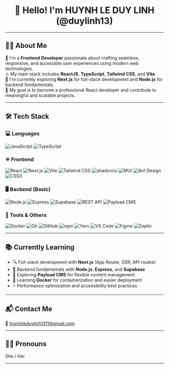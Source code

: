 <h1 align="center">👋 Hello! I'm HUYNH LE DUY LINH (@duylinh13)</h1>

---

## 💁‍♀️ About Me
🌟 I'm a **Frontend Developer** passionate about crafting seamless, responsive, and accessible user experiences using modern web technologies.  
⚛️ My main stack includes **ReactJS**, **TypeScript**, **Tailwind CSS**, and **Vite**.  
🚀 I'm currently exploring **Next.js** for full-stack development and **Node.js** for backend fundamentals.  
🎯 My goal is to become a professional React developer and contribute to meaningful and scalable projects.

---

## 🛠️ Tech Stack

### 💻 Languages  
![JavaScript](https://img.shields.io/badge/-JavaScript-F7DF1E?style=flat&logo=javascript&logoColor=black)
![TypeScript](https://img.shields.io/badge/-TypeScript-3178C6?style=flat&logo=typescript&logoColor=white)

### ⚛️ Frontend  
![React](https://img.shields.io/badge/-React-61DAFB?style=flat&logo=react&logoColor=black)
![Next.js](https://img.shields.io/badge/-Next.js-000000?style=flat&logo=next.js)
![Vite](https://img.shields.io/badge/-Vite-646CFF?style=flat&logo=vite&logoColor=white)
![Tailwind CSS](https://img.shields.io/badge/-Tailwind%20CSS-06B6D4?style=flat&logo=tailwind-css&logoColor=white)
![shadcn/ui](https://img.shields.io/badge/-shadcn/ui-111827?style=flat&logo=tailwind-css&logoColor=white)
![MUI](https://img.shields.io/badge/-MUI-007FFF?style=flat&logo=mui&logoColor=white)
![Ant Design](https://img.shields.io/badge/-Ant%20Design-0170FE?style=flat&logo=ant-design&logoColor=white)
![CSS3](https://img.shields.io/badge/-CSS3-1572B6?style=flat&logo=css3)

### 🖥️ Backend (Basic)  
![Node.js](https://img.shields.io/badge/-Node.js-339933?style=flat&logo=node.js&logoColor=white)
![Express](https://img.shields.io/badge/-Express-000000?style=flat&logo=express&logoColor=white)
![Supabase](https://img.shields.io/badge/-Supabase-3ECF8E?style=flat&logo=supabase&logoColor=black)
![REST API](https://img.shields.io/badge/-REST%20API-007ACC?style=flat)
![Payload CMS](https://img.shields.io/badge/-Payload%20CMS-1E1E1E?style=flat&logo=payloadcms&logoColor=white)

### 🧰 Tools & Others  
![Docker](https://img.shields.io/badge/-Docker-2496ED?style=flat&logo=docker&logoColor=white)
![Git](https://img.shields.io/badge/-Git-F05032?style=flat&logo=git&logoColor=white)
![GitHub](https://img.shields.io/badge/-GitHub-181717?style=flat&logo=github)
![npm](https://img.shields.io/badge/-npm-CB3837?style=flat&logo=npm)
![Yarn](https://img.shields.io/badge/-Yarn-2C8EBB?style=flat&logo=yarn)
![VS Code](https://img.shields.io/badge/-VS%20Code-007ACC?style=flat&logo=visual-studio-code)
![Figma](https://img.shields.io/badge/-Figma-F24E1E?style=flat&logo=figma&logoColor=white)
![Zeplin](https://img.shields.io/badge/-Zeplin-FFCA28?style=flat&logo=zeplin&logoColor=black)

---

## 📚 Currently Learning
- 🔍 Full-stack development with **Next.js** (App Router, SSR, API routes)
- 🧠 Backend fundamentals with **Node.js**, **Express**, and **Supabase**
- 🧩 Exploring **Payload CMS** for flexible content management
- 🐳 Learning **Docker** for containerization and easier deployment
- ⚡ Performance optimization and accessibility best practices

---

## 📬 Contact Me
📧 [huynhleduylinh1311@gmail.com](mailto:huynhleduylinh1311@gmail.com)

---

## 🙋‍♀️ Pronouns  
She / Her

---
